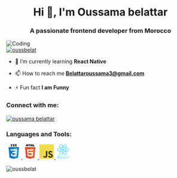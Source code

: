 <h1 align="center">Hi 👋, I'm Oussama belattar</h1>
<h3 align="center">A passionate frontend developer from Morocco</h3>
<img align="right" alt="Coding" width="900"  src="https://paradox.ba/paradox/wp-content/uploads/2019/10/4paradox-animation-min.gif">

<p align="left"> <a href="https://github.com/ryo-ma/github-profile-trophy"><img src="https://github-profile-trophy.vercel.app/?username=oussbelat" alt="oussbelat" /></a> </p>

- 🌱 I’m currently learning **React Native**

- 📫 How to reach me **Belattaroussama3@gmail.com**

- ⚡ Fun fact **I am Funny**

<h3 align="left">Connect with me:</h3>
<p align="left">
<a href="https://www.linkedin.com/in/oussama-belattar/" target="blank"><img align="center" src="https://raw.githubusercontent.com/rahuldkjain/github-profile-readme-generator/master/src/images/icons/Social/linked-in-alt.svg" alt="oussama belattar" height="30" width="40" /></a>
</p>

<h3 align="left">Languages and Tools:</h3>
<p align="left"> <a href="https://www.w3schools.com/css/" target="_blank" rel="noreferrer"> <img src="https://raw.githubusercontent.com/devicons/devicon/master/icons/css3/css3-original-wordmark.svg" alt="css3" width="40" height="40"/> </a> <a href="https://www.w3.org/html/" target="_blank" rel="noreferrer"> <img src="https://raw.githubusercontent.com/devicons/devicon/master/icons/html5/html5-original-wordmark.svg" alt="html5" width="40" height="40"/> </a> <a href="https://developer.mozilla.org/en-US/docs/Web/JavaScript" target="_blank" rel="noreferrer"> <img src="https://raw.githubusercontent.com/devicons/devicon/master/icons/javascript/javascript-original.svg" alt="javascript" width="40" height="40"/> </a> <a href="https://reactjs.org/" target="_blank" rel="noreferrer"> <img src="https://raw.githubusercontent.com/devicons/devicon/master/icons/react/react-original-wordmark.svg" alt="react" width="40" height="40"/> </a> </p>

<p><img align="center" src="https://github-readme-stats.vercel.app/api/top-langs?username=oussbelat&show_icons=true&locale=en&layout=compact" alt="oussbelat" /></p>
